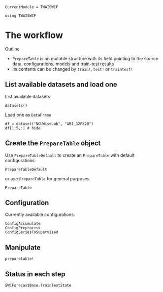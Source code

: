 ```@meta
CurrentModule = TWAISWCF
```

```@setup preptab
using TWAISWCF
```

# The workflow

Outline
- `PrepareTable` is an mutable structure with its field pointing to the source data, configurations, models and train-test results 
- its contents can be changed by `train!`, `test!` or `traintest!`


## List available datasets and load one

List available datasets

```@example preptab
datasets()
```

Load one as `DataFrame`

```@example preptab
df = dataset("NCUWiseLab", "ARI_G2F820")
df[1:5,:] # hide
```

## Create the `PrepareTable` object

Use `PrepareTableDefault` to create an `PrepareTable` with default configurations:

```@docs
PrepareTableDefault
```

or use `PrepareTable` for general purposes.

```@docs
PrepareTable
```

## Configuration
Currently available configurations:

```@docs
ConfigAccumulate
ConfigPreprocess
ConfigSeriesToSupervised
```

## Manipulate
```@docs
preparetable!
```

## Status in each step
```@docs
SWCForecastBase.TrainTestState
```

